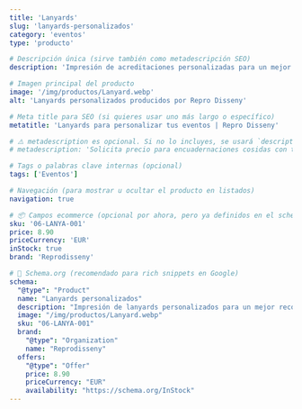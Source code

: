 ```yaml
---
title: 'Lanyards'
slug: 'lanyards-personalizados'
category: 'eventos'
type: 'producto'

# Descripción única (sirve también como metadescripción SEO)
description: 'Impresión de acreditaciones personalizadas para un mejor reconocimiento visual durante la organización de eventos. Refuerza el branding en el acto.'

# Imagen principal del producto
image: '/img/productos/Lanyard.webp'
alt: 'Lanyards personalizados producidos por Repro Disseny'

# Meta title para SEO (si quieres usar uno más largo o específico)
metatitle: 'Lanyards para personalizar tus eventos | Repro Disseny'

# ⚠️ metadescription es opcional. Si no lo incluyes, se usará `description` como fallback.
# metadescription: 'Solicita precio para encuadernaciones cosidas con tapa dura. Alta calidad y presentación profesional.'

# Tags o palabras clave internas (opcional)
tags: ['Eventos']

# Navegación (para mostrar u ocultar el producto en listados)
navigation: true

# 📦 Campos ecommerce (opcional por ahora, pero ya definidos en el schema)
sku: '06-LANYA-001'
price: 8.90
priceCurrency: 'EUR'
inStock: true
brand: 'Reprodisseny'

# 🎯 Schema.org (recomendado para rich snippets en Google)
schema:
  "@type": "Product"
  name: "Lanyards personalizados"
  description: "Impresión de lanyards personalizados para un mejor reconocimiento visual durante la organización de eventos."
  image: "/img/productos/Lanyard.webp"
  sku: "06-LANYA-001"
  brand:
    "@type": "Organization"
    name: "Reprodisseny"
  offers:
    "@type": "Offer"
    price: 8.90
    priceCurrency: "EUR"
    availability: "https://schema.org/InStock"
---
```

